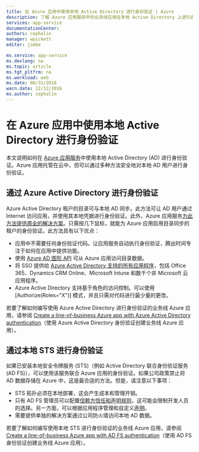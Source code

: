 ```yaml
---
title: 在 Azure 应用中使用本地 Active Directory 进行身份验证 | Azure
description: 了解 Azure 应用服务中的业务线应用在本地 Active Directory 上进行身份验证时可用的不同选项
services: app-service
documentationCenter: 
authors: cephalin
manager: wpickett
editor: jimbe

ms.service: app-service
ms.devlang: na
ms.topic: article
ms.tgt_pltfrm: na
ms.workload: web
ms.date: 08/31/2016
wacn.date: 12/12/2016
ms.author: cephalin
---
```


# 在 Azure 应用中使用本地 Active Directory 进行身份验证 #

本文说明如何在 [Azure 应用服务](../app-service/app-service-value-prop-what-is.md)中使用本地 Active Directory (AD) 进行身份验证。Azure 应用托管在云中，但可以通过多种方法安全地对本地 AD 用户进行身份验证。

## 通过 Azure Active Directory 进行身份验证
Azure Active Directory 租户的目录可与本地 AD 同步。此方法可让 AD 用户通过 Internet 访问应用，并使用其本地凭据进行身份验证。此外，Azure 应用服务[为此方法提供周全的解决方案](../app-service-mobile/app-service-mobile-how-to-configure-active-directory-authentication.md)。只需按几下鼠标，就能为 Azure 应用启用目录同步的租户的身份验证。此方法具有以下优点：

- 应用中不需要任何身份验证代码。让应用服务自动执行身份验证，腾出时间专注于如何在应用中提供功能。
- 使用 [Azure AD 图形 API](http://msdn.microsoft.com/zh-cn/library/azure/hh974476.aspx) 可从 Azure 应用访问目录数据。
- 将 SSO 提供给 [Azure Active Directory 支持的所有应用程序](https://www.azure.cn/home/features/identity/)，包括 Office 365、Dynamics CRM Online、Microsoft Intune 和数千个非 Microsoft 云应用程序。
- Azure Active Directory 支持基于角色的访问控制。可以使用 [Authorize(Roles="X")] 模式，并且只需对代码进行最少量的更改。

若要了解如何编写使用 Azure Active Directory 进行身份验证的业务线 Azure 应用，请参阅 [Create a line-of-business Azure app with Azure Active Directory authentication](./web-sites-dotnet-lob-application-azure-ad.md)（使用 Azure Active Directory 身份验证创建业务线 Azure 应用）。

## 通过本地 STS 进行身份验证
如果已安装本地安全令牌服务 (STS)（例如 Active Directory 联合身份验证服务 (AD FS)），可以使用该服务联合 Azure 应用的身份验证。如果公司政策禁止将 AD 数据存储在 Azure 中，这是最合适的方法。但是，请注意以下事项：

- STS 拓扑必须在本地部署，这会产生成本和管理开销。
- 只有 AD FS 管理员可以配置[信赖方信任和声明规则](http://technet.microsoft.com/zh-cn/library/dd807108.aspx)，这可能会限制开发人员的选择。另一方面，可以根据应用程序管理和自定义[声明](http://technet.microsoft.com/zh-cn/library/ee913571.aspx)。
- 需要提供单独的解决方案通过公司防火墙访问本地 AD 数据。

若要了解如何编写使用本地 STS 进行身份验证的业务线 Azure 应用，请参阅 [Create a line-of-business Azure app with AD FS authentication](./web-sites-dotnet-lob-application-adfs.md)（使用 AD FS 身份验证创建业务线 Azure 应用）。

<!---HONumber=Mooncake_Quality_Review_1118_2016-->